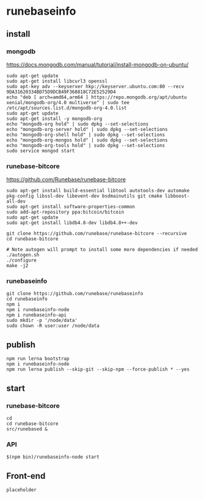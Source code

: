 # runebaseinfo

## install

### mongodb
https://docs.mongodb.com/manual/tutorial/install-mongodb-on-ubuntu/

```
sudo apt-get update
sudo apt-get install libcurl3 openssl
sudo apt-key adv --keyserver hkp://keyserver.ubuntu.com:80 --recv 9DA31620334BD75D9DCB49F368818C72E52529D4
echo "deb [ arch=amd64,arm64 ] https://repo.mongodb.org/apt/ubuntu xenial/mongodb-org/4.0 multiverse" | sudo tee /etc/apt/sources.list.d/mongodb-org-4.0.list
sudo apt-get update
sudo apt-get install -y mongodb-org
echo "mongodb-org hold" | sudo dpkg --set-selections
echo "mongodb-org-server hold" | sudo dpkg --set-selections
echo "mongodb-org-shell hold" | sudo dpkg --set-selections
echo "mongodb-org-mongos hold" | sudo dpkg --set-selections
echo "mongodb-org-tools hold" | sudo dpkg --set-selections
sudo service mongod start

```

### runebase-bitcore
https://github.com/Runebase/runebase-bitcore

```
sudo apt-get install build-essential libtool autotools-dev automake pkg-config libssl-dev libevent-dev bsdmainutils git cmake libboost-all-dev
sudo apt-get install software-properties-common
sudo add-apt-repository ppa:bitcoin/bitcoin
sudo apt-get update
sudo apt-get install libdb4.8-dev libdb4.8++-dev

git clone https://github.com/runebase/runebase-bitcore --recursive
cd runebase-bitcore

# Note autogen will prompt to install some more dependencies if needed
./autogen.sh
./configure
make -j2

```

### runebaseinfo
```
git clone https://github.com/runebase/runebaseinfo
cd runebaseinfo
npm i
npm i runebaseinfo-node
npm i runebaseinfo-api
sudo mkdir -p '/node/data'
sudo chown -R user:user /node/data

```

## publish
```
npm run lerna bootstrap
npm i runebaseinfo-node
npm run lerna publish --skip-git --skip-npm --force-publish * --yes

```

## start

### runebase-bitcore
```
cd
cd runebase-bitcore
src/runebased &

```
### API
```
$(npm bin)/runebaseinfo-node start

```

## Front-end

```
placeholder

```
